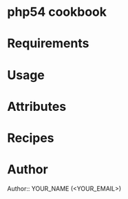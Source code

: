 # php54 cookbook

# Requirements

# Usage

# Attributes

# Recipes

# Author

Author:: YOUR_NAME (<YOUR_EMAIL>)
